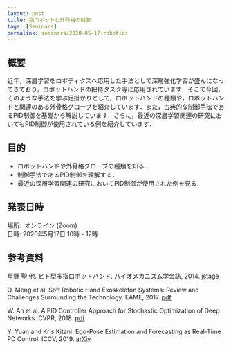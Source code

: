 ```yaml
---
layout: post
title: 指ロボットと外骨格の制御
tags: [Seminars]
permalink: seminars/2020-05-17-robotics
---
```


## 概要
近年，深層学習をロボティクスへ応用した手法として深層強化学習が盛んになってきており，ロボットハンドの把持タスク等に応用されています．そこで今回，そのような手法を学ぶ足掛かりとして，ロボットハンドの種類や，ロボットハンドと関連のある外骨格グローブを紹介しています．また，古典的な制御手法であるPID制御を基礎から解説しています．さらに，最近の深層学習関連の研究においてもPID制御が使用されている例を紹介しています．

## 目的
- ロボットハンドや外骨格グローブの種類を知る．
- 制御手法であるPID制御を理解する．
- 最近の深層学習関連の研究においてPID制御が使用された例を見る．

## 発表日時
場所:  オンライン (Zoom) \
日時: 2020年5月17日 10時 - 12時

## 参考資料
星野 聖 他. ヒト型多指ロボットハンド. バイオメカニズム学会誌, 2014. [jstage](https://www.jstage.jst.go.jp/article/sobim/38/1/38_31/_article/-char/ja/)

Q. Meng et al. Soft Robotic Hand Exoskeleton Systems: Review and Challenges Surrounding the Technology. EAME, 2017. [pdf](https://download.atlantis-press.com/article/25875788.pdf)

W. An et al. A PID Controller Approach for Stochastic Optimization of Deep Networks. CVPR, 2018. [pdf](http://openaccess.thecvf.com/content_cvpr_2018/papers/An_A_PID_Controller_CVPR_2018_paper.pdf)

Y. Yuan and Kris Kitani. Ego-Pose Estimation and Forecasting as Real-Time PD Control. ICCV, 2019. [arXiv](https://arxiv.org/abs/1906.03173)